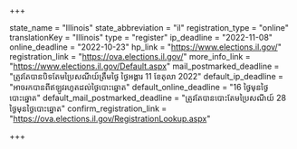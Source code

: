 +++

state_name = "Illinois"
state_abbreviation = "il"
registration_type = "online"
translationKey = "Illinois"
type = "register"
ip_deadline = "2022-11-08"
online_deadline = "2022-10-23"
hp_link = "https://www.elections.il.gov/"
registration_link = "https://ova.elections.il.gov/"
more_info_link = "https://www.elections.il.gov/Default.aspx"
mail_postmarked_deadline = "ត្រូវតែបានបិទតែមប្រៃសណីយ៍ត្រឹមថ្ងៃ​ ថ្ងៃអង្គារ 11 ខែតុលា 2022"
default_ip_deadline = "អាចរកបានពីឥឡូវរហូតដល់ថ្ងៃបោះឆ្នោត"
default_online_deadline = "16 ថ្ងៃមុនថ្ងៃបោះឆ្នោត"
default_mail_postmarked_deadline = "ត្រូវតែបានបោះតែមប្រៃសណីយ៍ 28 ថ្ងៃមុនថ្ងៃបោះឆ្នោត"
confirm_registration_link = "https://ova.elections.il.gov/RegistrationLookup.aspx"

+++